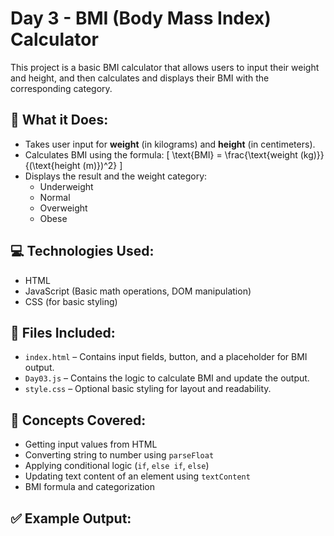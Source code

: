 # Day 3 - BMI (Body Mass Index) Calculator

This project is a basic BMI calculator that allows users to input their weight and height, and then calculates and displays their BMI with the corresponding category.

## 📌 What it Does:
- Takes user input for **weight** (in kilograms) and **height** (in centimeters).
- Calculates BMI using the formula:
  \[
  \text{BMI} = \frac{\text{weight (kg)}}{(\text{height (m)})^2}
  \]
- Displays the result and the weight category:
  - Underweight
  - Normal
  - Overweight
  - Obese

## 💻 Technologies Used:
- HTML
- JavaScript (Basic math operations, DOM manipulation)
- CSS (for basic styling)

## 📂 Files Included:
- `index.html` – Contains input fields, button, and a placeholder for BMI output.
- `Day03.js` – Contains the logic to calculate BMI and update the output.
- `style.css` – Optional basic styling for layout and readability.

## 🧠 Concepts Covered:
- Getting input values from HTML
- Converting string to number using `parseFloat`
- Applying conditional logic (`if`, `else if`, `else`)
- Updating text content of an element using `textContent`
- BMI formula and categorization

## ✅ Example Output:
